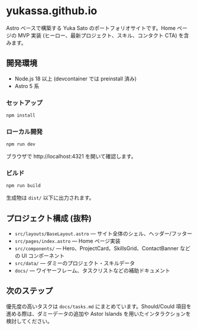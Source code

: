 # yukassa.github.io

Astro ベースで構築する Yuka Sato のポートフォリオサイトです。Home ページの MVP 実装 (ヒーロー、最新プロジェクト、スキル、コンタクト CTA) を含みます。

## 開発環境

- Node.js 18 以上 (devcontainer では preinstall 済み)
- Astro 5 系

### セットアップ

```sh
npm install
```

### ローカル開発

```sh
npm run dev
```

ブラウザで http://localhost:4321 を開いて確認します。

### ビルド

```sh
npm run build
```

生成物は `dist/` 以下に出力されます。

## プロジェクト構成 (抜粋)

- `src/layouts/BaseLayout.astro` — サイト全体のシェル、ヘッダー/フッター
- `src/pages/index.astro` — Home ページ実装
- `src/components/` — Hero、ProjectCard、SkillsGrid、ContactBanner などの UI コンポーネント
- `src/data/` — ダミーのプロジェクト・スキルデータ
- `docs/` — ワイヤーフレーム、タスクリストなどの補助ドキュメント

## 次のステップ

優先度の高いタスクは `docs/tasks.md` にまとめています。Should/Could 項目を進める際は、ダミーデータの追加や Astor Islands を用いたインタラクションを検討してください。
